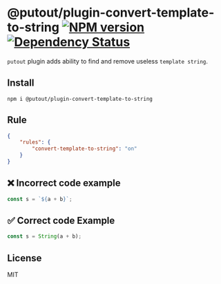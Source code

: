 # @putout/plugin-convert-template-to-string [![NPM version][NPMIMGURL]][NPMURL] [![Dependency Status][DependencyStatusIMGURL]][DependencyStatusURL]

[NPMIMGURL]: https://img.shields.io/npm/v/@putout/plugin-convert-template-to-string.svg?style=flat&longCache=true
[NPMURL]: https://npmjs.org/package/@putout/plugin-convert-template-to-string"npm"
[DependencyStatusURL]: https://david-dm.org/coderaiser/putout?path=packages/plugin-convert-template-to-string
[DependencyStatusIMGURL]: https://david-dm.org/coderaiser/putout.svg?path=packages/plugin-convert-template-to-string

`putout` plugin adds ability to find and remove useless `template string`.

## Install

```
npm i @putout/plugin-convert-template-to-string
```

## Rule

```json
{
    "rules": {
        "convert-template-to-string": "on"
    }
}
```

## ❌ Incorrect code example

```js
const s = `${a + b}`;
```

## ✅ Correct code Example

```js
const s = String(a + b);
```

## License

MIT
